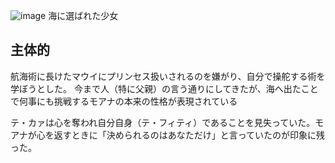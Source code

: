 ![image](https://static.wikia.nocookie.net/disney/images/7/7d/Profile_-_Moana.png/revision/latest/scale-to-width-down/1000?cb=20240530203852)
海に選ばれた少女

## 主体的
航海術に長けたマウイにプリンセス扱いされるのを嫌がり、自分で操舵する術を学ぼうとした。
今まで人（特に父親）の言う通りにしてきたが、海へ出たことで何事にも挑戦するモアナの本来の性格が表現されている

テ・カァは心を奪われ自分自身（テ・フィティ）であることを見失っていた。モアナが心を返すときに「決められるのはあなただけ」と言っていたのが印象に残った。